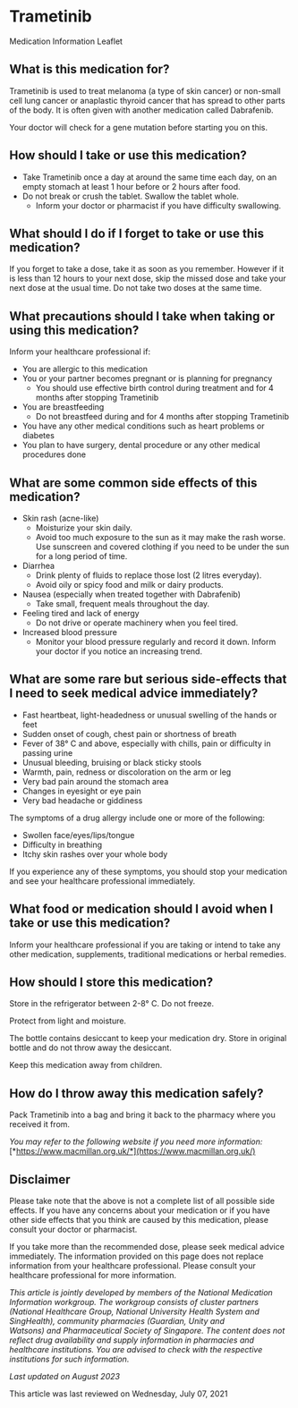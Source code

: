 # Trametinib

Medication Information Leaflet

What is this medication for?
----------------------------

Trametinib is used to treat melanoma (a type of skin cancer) or non-small cell lung cancer or anaplastic thyroid cancer that has spread to other parts of the body. It is often given with another medication called Dabrafenib.

Your doctor will check for a gene mutation before starting you on this.

How should I take or use this medication?
-----------------------------------------

* Take Trametinib once a day at around the same time each day, on an empty stomach at least 1 hour before or 2 hours after food.
* Do not break or crush the tablet. Swallow the tablet whole.
  + Inform your doctor or pharmacist if you have difficulty swallowing.

What should I do if I forget to take or use this medication?
------------------------------------------------------------

If you forget to take a dose, take it as soon as you remember. However if it is less than 12 hours to your next dose, skip the missed dose and take your next dose at the usual time. Do not take two doses at the same time.

What precautions should I take when taking or using this medication?
--------------------------------------------------------------------

Inform your healthcare professional if:

* You are allergic to this medication
* You or your partner becomes pregnant or is planning for pregnancy
  + You should use effective birth control during treatment and for 4 months after stopping Trametinib
* You are breastfeeding
  + Do not breastfeed during and for 4 months after stopping Trametinib
* You have any other medical conditions such as heart problems or diabetes
* You plan to have surgery, dental procedure or any other medical procedures done

What are some common side effects of this medication?
-----------------------------------------------------

* Skin rash (acne-like)  
  + Moisturize your skin daily.
  + Avoid too much exposure to the sun as it may make the rash worse. Use sunscreen and covered clothing if you need to be under the sun for a long period of time.
* Diarrhea
  + Drink plenty of fluids to replace those lost (2 litres everyday).
  + Avoid oily or spicy food and milk or dairy products.
* Nausea (especially when treated together with Dabrafenib)
  + Take small, frequent meals throughout the day.
* Feeling tired and lack of energy
  + Do not drive or operate machinery when you feel tired.
* Increased blood pressure
  + Monitor your blood pressure regularly and record it down. Inform your doctor if you notice an increasing trend.

What are some rare but serious side-effects that I need to seek medical advice immediately?
-------------------------------------------------------------------------------------------

* Fast heartbeat, light-headedness or unusual swelling of the hands or feet
* Sudden onset of cough, chest pain or shortness of breath
* Fever of 38° C and above, especially with chills, pain or difficulty in passing urine
* Unusual bleeding, bruising or black sticky stools
* Warmth, pain, redness or discoloration on the arm or leg
* Very bad pain around the stomach area
* Changes in eyesight or eye pain
* Very bad headache or giddiness

The symptoms of a drug allergy include one or more of the following:

* Swollen face/eyes/lips/tongue
* Difficulty in breathing
* Itchy skin rashes over your whole body

If you experience any of these symptoms, you should stop your medication and see your healthcare professional immediately.

What food or medication should I avoid when I take or use this medication?
--------------------------------------------------------------------------

Inform your healthcare professional if you are taking or intend to take any other medication, supplements, traditional medications or herbal remedies.

How should I store this medication?
-----------------------------------

Store in the refrigerator between 2-8° C. Do not freeze.

Protect from light and moisture.

The bottle contains desiccant to keep your medication dry. Store in original bottle and do not throw away the desiccant.

Keep this medication away from children.

How do I throw away this medication safely?
-------------------------------------------

Pack Trametinib into a bag and bring it back to the pharmacy where you received it from.

*You may refer to the following website if you need more information:* [*https://www.macmillan.org.uk/*](https://www.macmillan.org.uk/)

Disclaimer
----------

Please take note that the above is not a complete list of all possible side effects. If you have any concerns about your medication or if you have other side effects that you think are caused by this medication, please consult your doctor or pharmacist.

If you take more than the recommended dose, please seek medical advice immediately. The information provided on this page does not replace information from your healthcare professional. Please consult your healthcare professional for more information.

*This article is jointly developed by members of the National Medication Information workgroup. The workgroup consists of cluster partners (National Healthcare Group, National University Health System and SingHealth), community pharmacies (Guardian, Unity and Watsons) and Pharmaceutical Society of Singapore. The content does not reflect drug availability and supply information in pharmacies and healthcare institutions. You are advised to check with the respective institutions for such information.*

*Last updated on August 2023*

This article was last reviewed on
Wednesday, July 07, 2021